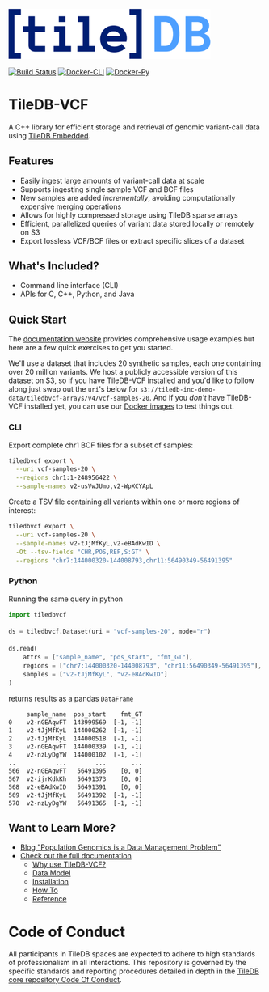 <a href="https://tiledb.com"><img src="https://github.com/TileDB-Inc/TileDB/raw/dev/doc/source/_static/tiledb-logo_color_no_margin_@4x.png" alt="TileDB logo" width="400"></a>

[![Build Status](https://img.shields.io/azure-devops/build/tiledb-inc/836549eb-f74a-4986-a18f-7fbba6bbb5f0/8/main?label=Azure%20Pipelines&logo=azure-pipelines&style=flat-square)](https://dev.azure.com/TileDB-Inc/CI/_build/latest?definitionId=8&branchName=main)
[![Docker-CLI](https://img.shields.io/static/v1?label=Docker&message=tiledbvcf-cli&color=099cec&logo=docker&style=flat-square)](https://hub.docker.com/repository/docker/tiledb/tiledbvcf-cli)
[![Docker-Py](https://img.shields.io/static/v1?label=Docker&message=tiledbvcf-py&color=099cec&logo=docker&style=flat-square)](https://hub.docker.com/repository/docker/tiledb/tiledbvcf-py)

# TileDB-VCF

A C++ library for efficient storage and retrieval of genomic variant-call data using [TileDB Embedded][tiledb].

## Features

- Easily ingest large amounts of variant-call data at scale
- Supports ingesting single sample VCF and BCF files
- New samples are added *incrementally*, avoiding computationally expensive merging operations
- Allows for highly compressed storage using TileDB sparse arrays
- Efficient, parallelized queries of variant data stored locally or remotely on S3
- Export lossless VCF/BCF files or extract specific slices of a dataset

## What's Included?

- Command line interface (CLI)
- APIs for C, C++, Python, and Java

## Quick Start

The [documentation website][vcf] provides comprehensive usage examples but here are a few quick exercises to get you started.

We'll use a dataset that includes 20 synthetic samples, each one containing over 20 million variants. We host a publicly accessible version of this dataset on S3, so if you have TileDB-VCF installed and you'd like to follow along just swap out the `uri`'s below for `s3://tiledb-inc-demo-data/tiledbvcf-arrays/v4/vcf-samples-20`. And if you *don't* have TileDB-VCF installed yet, you can use our [Docker images](docker/README.md) to test things out.

### CLI

Export complete chr1 BCF files for a subset of samples:

```sh
tiledbvcf export \
  --uri vcf-samples-20 \
  --regions chr1:1-248956422 \
  --sample-names v2-usVwJUmo,v2-WpXCYApL
```

Create a TSV file containing all variants within one or more regions of interest:

```sh
tiledbvcf export \
  --uri vcf-samples-20 \
  --sample-names v2-tJjMfKyL,v2-eBAdKwID \
  -Ot --tsv-fields "CHR,POS,REF,S:GT" \
  --regions "chr7:144000320-144008793,chr11:56490349-56491395"
```

### Python

Running the same query in python

```py
import tiledbvcf

ds = tiledbvcf.Dataset(uri = "vcf-samples-20", mode="r")

ds.read(
    attrs = ["sample_name", "pos_start", "fmt_GT"],
    regions = ["chr7:144000320-144008793", "chr11:56490349-56491395"],
    samples = ["v2-tJjMfKyL", "v2-eBAdKwID"]
)
```

returns results as a pandas `DataFrame`

```
     sample_name  pos_start    fmt_GT
0    v2-nGEAqwFT  143999569  [-1, -1]
1    v2-tJjMfKyL  144000262  [-1, -1]
2    v2-tJjMfKyL  144000518  [-1, -1]
3    v2-nGEAqwFT  144000339  [-1, -1]
4    v2-nzLyDgYW  144000102  [-1, -1]
..           ...        ...       ...
566  v2-nGEAqwFT   56491395    [0, 0]
567  v2-ijrKdkKh   56491373    [0, 0]
568  v2-eBAdKwID   56491391    [0, 0]
569  v2-tJjMfKyL   56491392  [-1, -1]
570  v2-nzLyDgYW   56491365  [-1, -1]
```

## Want to Learn More?


* [Blog "Population Genomics is a Data Management Problem"][blog]
* [Check out the full documentation][vcf]
  * [Why use TileDB-VCF?][docswhytile]
  * [Data Model][docsdatamodel]
  * [Installation][docsinstallation]
  * [How To][docshowto]
  * [Reference][docsreference]


# Code of Conduct

All participants in TileDB spaces are expected to adhere to high standards of
professionalism in all interactions. This repository is governed by the
specific standards and reporting procedures detailed in depth in the
[TileDB core repository Code Of Conduct](
https://github.com/TileDB-Inc/TileDB/blob/dev/CODE_OF_CONDUCT.md).

<!-- links -->
[tiledb]: https://github.com/TileDB-Inc/TileDB
[vcf]: https://docs.tiledb.com/main/integrations-and-extensions/population-genomics
[docswhytile]: https://docs.tiledb.com/main/integrations-and-extensions/genomics/population-genomics#why-use-tiledb-vcf
[docsdatamodel]: https://docs.tiledb.com/main/integrations-and-extensions/population-genomics/data-model
[docsinstallation]: https://docs.tiledb.com/main/integrations-and-extensions/genomics/population-genomics/installation
[docshowto]: https://docs.tiledb.com/main/integrations-and-extensions/genomics/population-genomics/how-to
[docsreference]: https://docs.tiledb.com/main/integrations-and-extensions/genomics/population-genomics/api-reference
[blog]: https://tiledb.com/blog/population-genomics-is-a-data-management-problem
